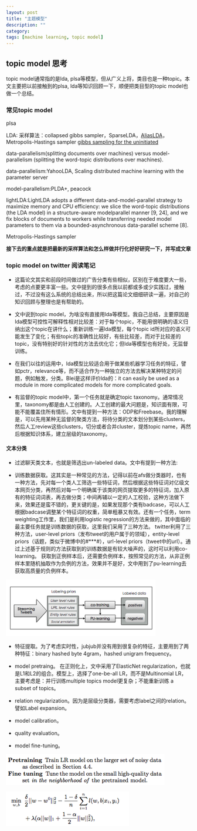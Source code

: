 ```yaml
---
layout: post
title: "主题模型"
description: ""
category:
tags: [machine learning, topic model]
---
```


## topic model 思考
topic model通常指的是lda, plsa等模型，但从广义上将，类目也是一种topic。本文主要把以前接触到的plsa, lda等知识回顾一下，顺便把类目型的topic model也做一个总结。

### 常见topic model

plsa

LDA:
采样算法：collapsed gibbs sampler，SparseLDA，[AliasLDA](http://www.sravi.org/pubs/fastlda-kdd2014.pdf)，Metropolis-Hastings sampler
[gibbs sampling for the uninitiated](www.umiacs.umd.edu/~resnik/pubs/LAMP-TR-153.pdf)

data-parallelism(splitting documents over machines) versus model-parallelism (splitting the word-topic distributions over machines).

data-parallelism:YahooLDA, Scaling distributed machine learning with the parameter server

model-parallelism:PLDA+, peacock

lightLDA:LightLDA adopts a different data-and-model-parallel strategy to maximize memory and CPU efficiency: we slice the word-topic distributions (the LDA model) in a structure-aware modelparallel manner [9, 24], and we fix blocks of documents to workers while transferring needed model parameters to them via a bounded-asynchronous data-parallel scheme [8].

Metropolis-Hastings sampler

**接下去的重点就是把最新的采样算法和怎么样做并行化好好研究一下，并写成文章**

### topic model on twitter 阅读笔记
- 这篇论文其实和前段时间做过的广告分类有些相似，区别在于难度要大一些，考虑的点要更丰富一些。文中提到的很多点我以前都或多或少实践过，接触过，不过没有这么系统的总结出来，所以把这篇论文细细研读一遍，对自己的知识回顾与整理也是有帮助的。

- 文中说到topic model，为啥没有直接用lda等模型。我自己总结，主要原因是lda模型可控性可解释性相对比较差：对于每个topic，不能用很明确的语义归纳出这个topic在讲什么；重新训练一遍lda模型，每个topic id所对应的语义可能发生了变化；有些topic的准确性比较好，有些比较差，而对于比较差的topic，没有特别好的针对性的方法去优化它；但lda等模型也有好处，无监督训练。

- 在我们以往的运用中，lda模型比较适合用于做某些机器学习任务的特征，譬如pctr，relevance等，而不适合作为一种独立的方法去解决某种特定的问题，例如触发，分类。Blei是这样评价lda的：it can easily be used as a module in more complicated models for more complicated goals.

- 有监督的topic model中，第一个任务就是确定topic taxonomy。通常情况里，taxonomy都是由人工创建的。人工创建的最大问题是，知识面有限，可能不能覆盖住所有情形。文中有提到一种方法：ODP和Freebase。我的理解是，可以先用某种无监督的聚类方法，将待分类的文本划分到某些clusters，然后人工review这些clusters，切分或者合并cluster，提炼topic name，再然后根据知识体系，建立层级的taxonomy。

#### 文本分类
- 过滤聊天类文本，也就是筛选出un-labeled data。文中有提到一种方法:

- 训练数据获取。这其实是一种常见的方法，记得以前在afs做分类器时，也有一种方法，先对每一个类人工筛选一些特征词，然后根据这些特征词对亿级文本网页分类，再然后对每一个明确属于该类的网页提取更多的特征词，加入原有的特征词词表，再去做分类；中间再辅以一定的人工校验，这种方法做下来，效果还是蛮不错的，更关键的是，如果发现那个类有badcase，可以人工根据badcase调整某个特征词的权重，简单粗暴又有效。还有一个任务，term weighting工作里，我们是利用logistic regression的方法来做的，其中面临的最主要任务就是训练数据的获取，这里我们采用了三种方法。
twitter利用了三种方法，user-level priors（发布tweet的用户属于的领域），entity-level priors（话题，类似于微博中的#***#），url-level priors（tweet中的url）。通过上述基于规则的方法获取到的训练数据是有较大噪声的，这时可以利用co-learning。
获取到正例样本后，还需要负例样本，按照常见的方法，从非正例样本里随机抽取作为负例的方法，效果并不是好，文中用到了pu-learning去获取高质量的负例样本。

![](https://raw.githubusercontent.com/zzbased/zzbased.github.com/master/_posts/images/training_data_acquisition.png)

- 特征提取。为了考虑实时性，jubjub并没有用到很复杂的特征，主要用到了两种特征：binary hashed byte 4gram，hashed unigram frequency。

- model pretraing。
在正则化上，文中采用了ElasticNet regularization，也就是L1和L2的组合。模型上，选择了one-be-all LR，而不是Multinomial LR，主要考虑是：并行训练multiple topics model更复杂；不能重新训练 a subset of topics。

- relation regularization。因为是层级分类器，需要考虑label之间的relation。譬如Label expansion。

- model calibration。

- quality evaluation。

- model fine-tuning。

![](https://raw.githubusercontent.com/zzbased/zzbased.github.com/master/_posts/images/fine_tuning.png)

![](https://raw.githubusercontent.com/zzbased/zzbased.github.com/master/_posts/images/fine_tuning_formula.png)

